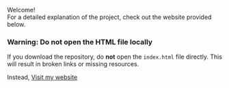 Welcome!\
For a detailed explanation of the project, check out the website provided below.

### **Warning: Do not open the HTML file locally**
If you download the repository, do **not** open the `index.html` file directly. This will result in broken links or missing resources.

Instead,
[Visit my website](https://spangle-earthquake-4ee.notion.site/Factory-Planning-164105fb297a803eb436d31f2495c45f)
